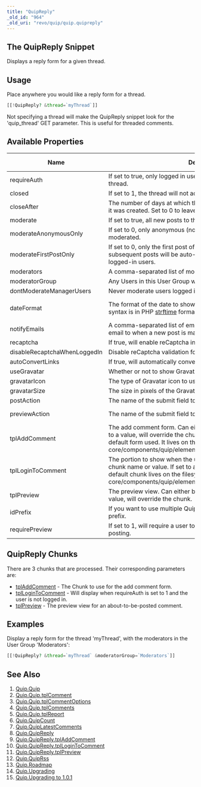 ```yaml
---
title: "QuipReply"
_old_id: "964"
_old_uri: "revo/quip/quip.quipreply"
---
```


## The QuipReply Snippet

Displays a reply form for a given thread.

## Usage

Place anywhere you would like a reply form for a thread.

``` php 
[[!QuipReply? &thread=`myThread`]]
```

Not specifying a thread will make the QuipReply snippet look for the 'quip\_thread' GET parameter. This is useful for threaded comments.

## Available Properties

| Name | Description | Default Value |
|------|-------------|---------------|
| requireAuth | If set to true, only logged in users will be able to comment on the thread. | 0 |
| closed | If set to 1, the thread will not accept new comments. | 0 |
| closeAfter | The number of days at which the thread will automatically close after it was created. Set to 0 to leave open indefinitely. | 14 |
| moderate | If set to true, all new posts to the thread will be moderated. | 0 |
| moderateAnonymousOnly | If set to 0, only anonymous (non-logged-in users) will be moderated. | 0 |
| moderateFirstPostOnly | If set to 0, only the first post of the user will be moderated. All subsequent posts will be auto-approved. This only applies to logged-in users. | 1 |
| moderators | A comma-separated list of moderator usernames for this thread. |  |
| moderatorGroup | Any Users in this User Group will have moderator access. | Administrator |
| dontModerateManagerUsers | Never moderate users logged into the manager. | 1 |
| dateFormat | The format of the date to show for a comment's post date. The syntax is in PHP [strftime](http://php.net/strftime) format. | %b %d, %Y at %I:%M %p |
| notifyEmails | A comma-separated list of email addresses to send a notification email to when a new post is made on this thread. |
| recaptcha | If true, will enable reCaptcha in the add comment form. | 0 |
| disableRecaptchaWhenLoggedIn | Disable reCaptcha validation for logged in users. | 1 |
| autoConvertLinks | If true, will automatically convert URLs to links. | 1 |
| useGravatar | Whether or not to show Gravatar icons in comments. | 1 |
| gravatarIcon | The type of Gravatar icon to use for a user without a Gravatar. | identicon |
| gravatarSize | The size in pixels of the Gravatar. | 50 |
| postAction | The name of the submit field to initiate a comment post. | quip-post |
| previewAction | The name of the submit field to preview a comment post. | quip-preview |
| tplAddComment | The add comment form. Can either be a chunk name or value. If set to a value, will override the chunk. See [tplAddComment](/extras/quip/quip.quipreply/quip.quipreply.tpladdcomment "Quip.QuipReply.tplAddComment") for the default form used. It lives on the filesystem: core/components/quip/elements/chunks/quipaddcomment.chunk.tpl |  |
| tplLoginToComment | The portion to show when the user is not logged in. Can either be a chunk name or value. If set to a value, will override the chunk. The default chunk lives on the filesystem: core/components/quip/elements/chunks/quipaddcomment.chunk.tpl |  |
| tplPreview | The preview view. Can either be a chunk name or value. If set to a value, will override the chunk. |  |
| idPrefix | If you want to use multiple Quip instances on a page, change this ID prefix. | qcom |
| requirePreview | If set to 1, will require a user to preview their comment before posting. | 0 |

## QuipReply Chunks

There are 3 chunks that are processed. Their corresponding parameters are:

- [tplAddComment](/extras/quip/quip.quipreply/quip.quipreply.tpladdcomment "Quip.QuipReply.tplAddComment") - The Chunk to use for the add comment form.
- [tplLoginToComment](/extras/quip/quip.quipreply/quip.quipreply.tpllogintocomment "Quip.QuipReply.tplLoginToComment") - Will display when requireAuth is set to 1 and the user is not logged in.
- [tplPreview](/extras/quip/quip.quipreply/quip.quipreply.tplpreview "Quip.QuipReply.tplPreview") - The preview view for an about-to-be-posted comment.

## Examples

Display a reply form for the thread 'myThread', with the moderators in the User Group 'Moderators':

``` php 
[[!QuipReply? &thread=`myThread` &moderatorGroup=`Moderators`]]
```

## See Also

1. [Quip.Quip](/extras/quip/quip.quip)
  1. [Quip.Quip.tplComment](/extras/quip/quip.quip/quip.quip.tplcomment)
  2. [Quip.Quip.tplCommentOptions](/extras/quip/quip.quip/quip.quip.tplcommentoptions)
  3. [Quip.Quip.tplComments](/extras/quip/quip.quip/quip.quip.tplcomments)
  4. [Quip.Quip.tplReport](/extras/quip/quip.quip/quip.quip.tplreport)
2. [Quip.QuipCount](/extras/quip/quip.quipcount)
3. [Quip.QuipLatestComments](/extras/quip/quip.quiplatestcomments)
4. [Quip.QuipReply](/extras/quip/quip.quipreply)
  1. [Quip.QuipReply.tplAddComment](/extras/quip/quip.quipreply/quip.quipreply.tpladdcomment)
  2. [Quip.QuipReply.tplLoginToComment](/extras/quip/quip.quipreply/quip.quipreply.tpllogintocomment)
  3. [Quip.QuipReply.tplPreview](/extras/quip/quip.quipreply/quip.quipreply.tplpreview)
5. [Quip.QuipRss](/extras/quip/quip.quiprss)
6. [Quip.Roadmap](/extras/quip/quip.roadmap)
7. [Quip.Upgrading](/extras/quip/quip.upgrading)
  1. [Quip.Upgrading to 1.0.1](/extras/quip/quip.upgrading/quip.upgrading-to-1.0.1)